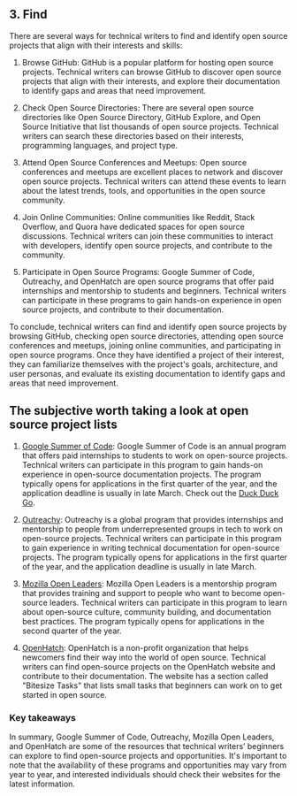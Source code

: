 ## 3. Find

There are several ways for technical writers to find and identify open source projects that align with their interests and skills:

1. Browse GitHub: GitHub is a popular platform for hosting open source projects. Technical writers can browse GitHub to discover open source projects that align with their interests, and explore their documentation to identify gaps and areas that need improvement.

2. Check Open Source Directories: There are several open source directories like Open Source Directory, GitHub Explore, and Open Source Initiative that list thousands of open source projects. Technical writers can search these directories based on their interests, programming languages, and project type.

3. Attend Open Source Conferences and Meetups: Open source conferences and meetups are excellent places to network and discover open source projects. Technical writers can attend these events to learn about the latest trends, tools, and opportunities in the open source community.

4. Join Online Communities: Online communities like Reddit, Stack Overflow, and Quora have dedicated spaces for open source discussions. Technical writers can join these communities to interact with developers, identify open source projects, and contribute to the community.

5. Participate in Open Source Programs: Google Summer of Code, Outreachy, and OpenHatch are open source programs that offer paid internships and mentorship to students and beginners. Technical writers can participate in these programs to gain hands-on experience in open source projects, and contribute to their documentation.

To conclude, technical writers can find and identify open source projects by browsing GitHub, checking open source directories, attending open source conferences and meetups, joining online communities, and participating in open source programs. Once they have identified a project of their interest, they can familiarize themselves with the project's goals, architecture, and user personas, and evaluate its existing documentation to identify gaps and areas that need improvement.

## The subjective worth taking a look at open source project lists

1. [Google Summer of Code](https://summerofcode.withgoogle.com/ "Google Summer of Code"): Google Summer of Code is an annual program that offers paid internships to students to work on open-source projects. Technical writers can participate in this program to gain hands-on experience in open-source documentation projects. The program typically opens for applications in the first quarter of the year, and the application deadline is usually in late March. Check out the [Duck Duck Go](https://duckduckgo.com "The best search engine for privacy").

2. [Outreachy](https://www.outreachy.org/ "Outreachy"): Outreachy is a global program that provides internships and mentorship to people from underrepresented groups in tech to work on open-source projects. Technical writers can participate in this program to gain experience in writing technical documentation for open-source projects. The program typically opens for applications in the first quarter of the year, and the application deadline is usually in late March.

3. [Mozilla Open Leaders](https://foundation.mozilla.org/en/initiatives/mozilla-open-leaders/ "Mozilla Open Leaders"): Mozilla Open Leaders is a mentorship program that provides training and support to people who want to become open-source leaders. Technical writers can participate in this program to learn about open-source culture, community building, and documentation best practices. The program typically opens for applications in the second quarter of the year.

4. [OpenHatch](http://openhatch.org/ "OpenHatch"): OpenHatch is a non-profit organization that helps newcomers find their way into the world of open source. Technical writers can find open-source projects on the OpenHatch website and contribute to their documentation. The website has a section called "Bitesize Tasks" that lists small tasks that beginners can work on to get started in open source.

### Key takeaways

In summary, Google Summer of Code, Outreachy, Mozilla Open Leaders, and OpenHatch are some of the resources that technical writers’ beginners can explore to find open-source projects and opportunities. It's important to note that the availability of these programs and opportunities may vary from year to year, and interested individuals should check their websites for the latest information.